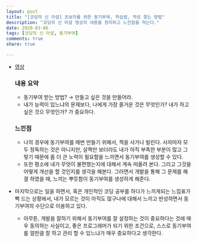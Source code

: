 ```yaml
---
layout: post
title: "[코딩의 신 아샬] 초보자를 위한 동기부여, 학습법, 적성 찾는 방법"
description: "코딩의 신 아샬 영상의 내용을 정리하고 느낀점을 적는다."
date: 2020-03-06
tags: [코딩의 신 아샬, 동기부여]
comments: true
share: true

---
```




-   [영상](https://www.youtube.com/watch?v=1XSWCQQcv5A&list=PLbdtsbZUwdeRNq6N7W-shdIBVnG9ESVgw)

    

    ### 내용 요약

    - 동기부여 받는 방법? → 만들고 싶은 것을 만들어라.
    - 내가 능력이 있느냐의 문제보다, 나에게 가장 즐거운 것은 무엇인가? 내가 하고싶은 것으 무엇인가? 가 중요하다.
    
    ### 느낀점
    
    - 나의 경우에 동기부여를 매번 만들기 위해서, 책을 사거나 빌린다. 사자마자 모두 정독하는 것은 아니지만, 살짝만 보더라도 내가 아직 부족한 부분이 많고 그렇기 때문에 좀 더 큰 노력이 필요함을 느끼면서 동기부여를 생성할 수 있다.
    - 또한 평소에 내가 무엇이 불편했는지에 대해서 계속 떠올려 본다. 그리고 그것을 어떻게 개선을 할 것인지를 생각을 해본다. 그러면서 개발을 통해 그 문제를 해결 하였을 때, 느끼는 뿌듯함이 동기부여를 생성하게 해준다.
- 마지막으로는 일을 하면서, 혹은 개인적인 코딩 공부를 하다가 느끼게되는 느낌표가 빡 드는 상황에서, 내가 모르는 것이 아직도 많구나에 대해서 느끼고 반성하면서 동기부여의 수단으로 이용하고 있다.
    
    - 아무튼, 개발을 잘하기 위해서 동기부여를 잘 설정하는 것이 중요하다는 것에 매우 동의하는 사실이고, 좋은 프로그래머가 되기 위한 조건으로, 스스로 동기부여를 얼만큼 잘 하고 관리 할 수 있느냐가 매우 중요하다고 생각한다.
